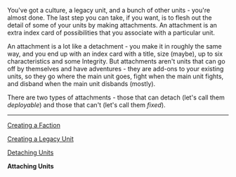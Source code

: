 You've got a culture, a legacy unit, and a bunch of other units - you're almost done.  The last step you can take, if you want, is to flesh out the detail of some of your units by making attachments.  An attachment is an extra index card of possibilities that you associate with a particular unit.

An attachment is a lot like a detachment - you make it in roughly the same way, and you end up with an index card with a title, size (maybe), up to six characteristics and some Integrity.  But attachments aren't units that can go off by themselves and have adventures - they are add-ons to your existing units, so they go where the main unit goes, fight when the main unit fights, and disband when the main unit disbands (mostly).

There are two types of attachments - those that can detach (let's call them _deployable_) and those that can't (let's call them _fixed_).

---

[Creating a Faction](/rpg_char.html)

[Creating a Legacy Unit](/rpg_legacy.html)

[Detaching Units](/rpg_detach.html)

**Attaching Units**

